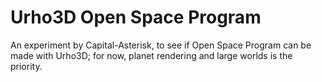 # Urho3D Open Space Program
An experiment by Capital-Asterisk, to see if Open Space Program can be made with Urho3D; for now, planet rendering and large worlds is the priority.
